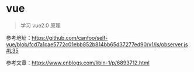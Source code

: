 # vue

> 学习 vue2.0 原理

参考地址：https://github.com/canfoo/self-vue/blob/fcd7a1cae5772c01ebb852b814bb65d37277ed90/v1/js/observer.js#L35

参考文章：https://www.cnblogs.com/libin-1/p/6893712.html
